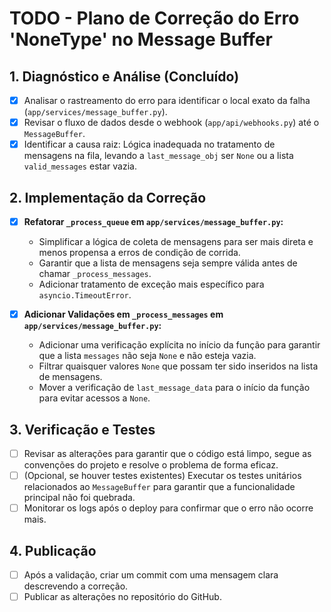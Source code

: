 # TODO - Plano de Correção do Erro 'NoneType' no Message Buffer

## 1. Diagnóstico e Análise (Concluído)

- [x] Analisar o rastreamento do erro para identificar o local exato da falha (`app/services/message_buffer.py`).
- [x] Revisar o fluxo de dados desde o webhook (`app/api/webhooks.py`) até o `MessageBuffer`.
- [x] Identificar a causa raiz: Lógica inadequada no tratamento de mensagens na fila, levando a `last_message_obj` ser `None` ou a lista `valid_messages` estar vazia.

## 2. Implementação da Correção

- [x] **Refatorar `_process_queue` em `app/services/message_buffer.py`:**
    -   Simplificar a lógica de coleta de mensagens para ser mais direta e menos propensa a erros de condição de corrida.
    -   Garantir que a lista de mensagens seja sempre válida antes de chamar `_process_messages`.
    -   Adicionar tratamento de exceção mais específico para `asyncio.TimeoutError`.

- [x] **Adicionar Validações em `_process_messages` em `app/services/message_buffer.py`:**
    -   Adicionar uma verificação explícita no início da função para garantir que a lista `messages` não seja `None` e não esteja vazia.
    -   Filtrar quaisquer valores `None` que possam ter sido inseridos na lista de mensagens.
    -   Mover a verificação de `last_message_data` para o início da função para evitar acessos a `None`.

## 3. Verificação e Testes

- [ ] Revisar as alterações para garantir que o código está limpo, segue as convenções do projeto e resolve o problema de forma eficaz.
- [ ] (Opcional, se houver testes existentes) Executar os testes unitários relacionados ao `MessageBuffer` para garantir que a funcionalidade principal não foi quebrada.
- [ ] Monitorar os logs após o deploy para confirmar que o erro não ocorre mais.

## 4. Publicação

- [ ] Após a validação, criar um commit com uma mensagem clara descrevendo a correção.
- [ ] Publicar as alterações no repositório do GitHub.
